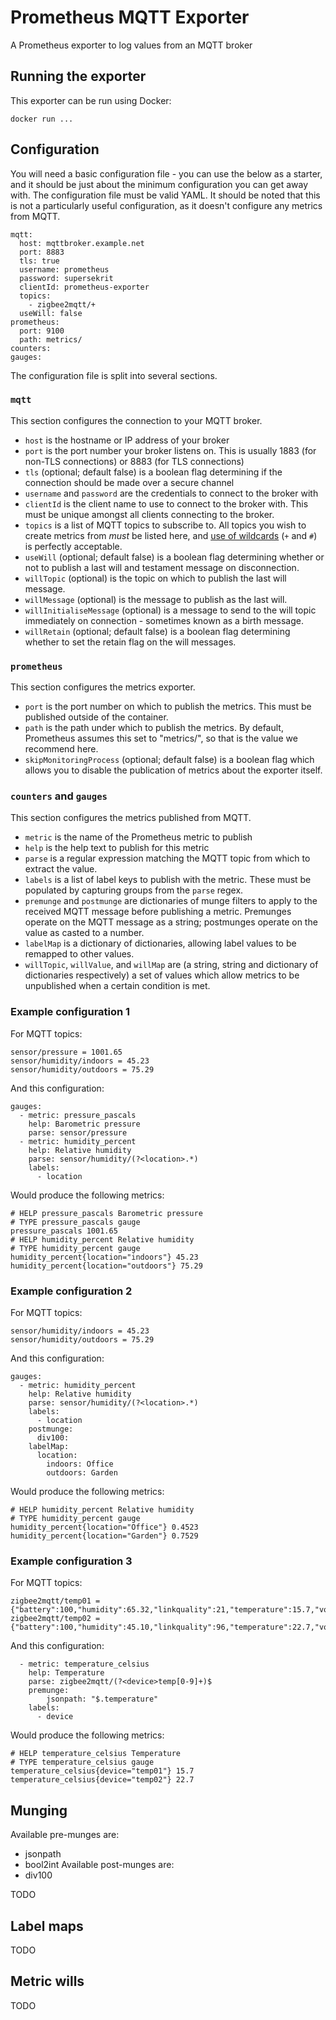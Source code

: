 # Prometheus MQTT Exporter

A Prometheus exporter to log values from an MQTT broker

## Running the exporter

This exporter can be run using Docker:

```
docker run ...
```

## Configuration

You will need a basic configuration file - you can use the below as a starter, and it should be just about the minimum configuration you can get away with. The configuration file must be valid YAML. It should be noted that this is not a particularly useful configuration, as it doesn't configure any metrics from MQTT.

```
mqtt:
  host: mqttbroker.example.net
  port: 8883
  tls: true
  username: prometheus
  password: supersekrit
  clientId: prometheus-exporter
  topics:
    - zigbee2mqtt/+
  useWill: false
prometheus:
  port: 9100
  path: metrics/
counters:
gauges:
```

The configuration file is split into several sections.

### `mqtt`

This section configures the connection to your MQTT broker. 
* `host` is the hostname or IP address of your broker
* `port` is the port number your broker listens on. This is usually 1883 (for non-TLS connections) or 8883 (for TLS connections)
* `tls` (optional; default false) is a boolean flag determining if the connection should be made over a secure channel
* `username` and `password` are the credentials to connect to the broker with
* `clientId` is the client name to use to connect to the broker with. This must be unique amongst all clients connecting to the broker.
* `topics` is a list of MQTT topics to subscribe to. All topics you wish to create metrics from *must* be listed here, and [use of wildcards](https://mosquitto.org/man/mqtt-7.html#idm22) (`+` and `#`) is perfectly acceptable.
* `useWill` (optional; default false) is a boolean flag determining whether or not to publish a last will and testament message on disconnection.
* `willTopic` (optional) is the topic on which to publish the last will message.
* `willMessage` (optional) is the message to publish as the last will.
* `willInitialiseMessage` (optional) is a message to send to the will topic immediately on connection - sometimes known as a birth message.
* `willRetain` (optional; default false) is a boolean flag determining whether to set the retain flag on the will messages.

### `prometheus`

This section configures the metrics exporter.
* `port` is the port number on which to publish the metrics. This must be published outside of the container.
* `path` is the path under which to publish the metrics. By default, Prometheus assumes this set to "metrics/", so that is the value we recommend here.
* `skipMonitoringProcess` (optional; default false) is a boolean flag which allows you to disable the publication of metrics about the exporter itself.

### `counters` and `gauges`

This section configures the metrics published from MQTT.

* `metric` is the name of the Prometheus metric to publish
* `help` is the help text to publish for this metric
* `parse` is a regular expression matching the MQTT topic from which to extract the value.
* `labels` is a list of label keys to publish with the metric. These must be populated by capturing groups from the `parse` regex.
* `premunge` and `postmunge` are dictionaries of munge filters to apply to the received MQTT message before publishing a metric. Premunges operate on the MQTT message as a string; postmunges operate on the value as casted to a number.
* `labelMap` is a dictionary of dictionaries, allowing label values to be remapped to other values.
* `willTopic`, `willValue`, and `willMap` are (a string, string and dictionary of dictionaries respectively) a set of values which allow metrics to be unpublished when a certain condition is met.

### Example configuration 1

For MQTT topics:
```
sensor/pressure = 1001.65
sensor/humidity/indoors = 45.23
sensor/humidity/outdoors = 75.29
```

And this configuration:
```
gauges:
  - metric: pressure_pascals
    help: Barometric pressure
    parse: sensor/pressure
  - metric: humidity_percent
    help: Relative humidity
    parse: sensor/humidity/(?<location>.*)
    labels:
      - location
```

Would produce the following metrics:

```
# HELP pressure_pascals Barometric pressure
# TYPE pressure_pascals gauge
pressure_pascals 1001.65
# HELP humidity_percent Relative humidity
# TYPE humidity_percent gauge
humidity_percent{location="indoors"} 45.23
humidity_percent{location="outdoors"} 75.29
```

### Example configuration 2

For MQTT topics:
```
sensor/humidity/indoors = 45.23
sensor/humidity/outdoors = 75.29
```

And this configuration:
```
gauges:
  - metric: humidity_percent
    help: Relative humidity
    parse: sensor/humidity/(?<location>.*)
    labels:
      - location
    postmunge:
      div100:
    labelMap:
      location:
        indoors: Office
        outdoors: Garden
```

Would produce the following metrics:

```
# HELP humidity_percent Relative humidity
# TYPE humidity_percent gauge
humidity_percent{location="Office"} 0.4523
humidity_percent{location="Garden"} 0.7529
```


### Example configuration 3

For MQTT topics:
```
zigbee2mqtt/temp01 = {"battery":100,"humidity":65.32,"linkquality":21,"temperature":15.7,"voltage":3200}
zigbee2mqtt/temp02 = {"battery":100,"humidity":45.10,"linkquality":96,"temperature":22.7,"voltage":3150}
```

And this configuration:
```
  - metric: temperature_celsius
    help: Temperature
    parse: zigbee2mqtt/(?<device>temp[0-9]+)$
    premunge:
        jsonpath: "$.temperature"
    labels:
      - device
```

Would produce the following metrics:
```
# HELP temperature_celsius Temperature
# TYPE temperature_celsius gauge
temperature_celsius{device="temp01"} 15.7
temperature_celsius{device="temp02"} 22.7
```

## Munging

Available pre-munges are:
* jsonpath
* bool2int
Available post-munges are:
* div100

TODO

## Label maps
TODO

## Metric wills
TODO
